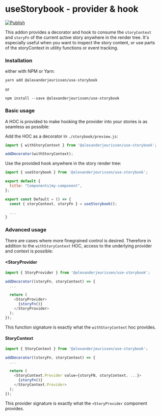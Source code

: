 # useStorybook - provider & hook
[![Publish](https://github.com/alexanderjeurissen/use-storybook/actions/workflows/publish.yml/badge.svg)](https://github.com/alexanderjeurissen/use-storybook/actions/workflows/publish.yml)

This addon provides a decorator and hook to consume the `storyContext` and `storyFn` of the current active story anywhere in the render tree.
It's especially useful when you want to inspect the story content, or use parts of the storyContext in utility functions or event tracking.

### Installation

either with NPM or Yarn:

`yarn add @alexanderjeurissen/use-storybook`

or

`npm install --save @alexanderjeurissen/use-storybook`

### Basic usage

A HOC is provided to make hooking the provider into your stories is as seamless as possible:

Add the HOC as a decorator in `./storybook/preview.js`:

```js
import { withStoryContext } from '@alexanderjeurissen/use-storybook';

addDecorator(withStoryContext);
```

Use the provided hook anywhere in the story render tree:

```jsx
import { useStorybook } from '@alexanderjeurissen/use-storybook';

export default {
  title: "Components|my-component",
};

export const Default = () => {
  const { storyContext, storyFn } = useStorybook();

  ...
}
```

### Advanced usage

There are cases where more finegrained control is desired. Therefore in addition to the `withStoryContext` HOC, access to the underlying provider and context is possible:

#### <StoryProvider

```js
import { StoryProvider } from '@alexanderjeurissen/use-storybook';

addDecorator((storyFn, storyContext) => {
  ...

  return (
    <StoryProvider>
      {storyFn()}
    </StoryProvider>
  );
});
```

This function signature is exactly what the `withStoryContext` hoc provides.

#### StoryContext

```js
import { StoryContext } from '@alexanderjeurissen/use-storybook';

addDecorator((storyFn, storyContext) => {
  ...

  return (
    <StoryContext.Provider value={storyFN, storyContext, ...}>
      {storyFn()}
    </StoryContext.Provider>
  );
});
```

This provider signature is exactly what the `<StoryProvider` component provides.

